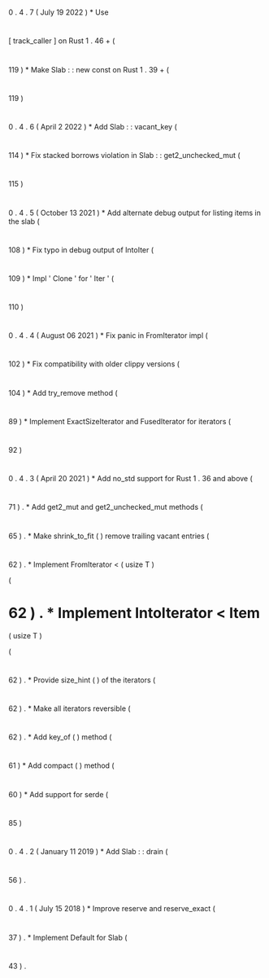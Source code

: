 #
0
.
4
.
7
(
July
19
2022
)
*
Use
#
[
track_caller
]
on
Rust
1
.
46
+
(
#
119
)
*
Make
Slab
:
:
new
const
on
Rust
1
.
39
+
(
#
119
)
#
0
.
4
.
6
(
April
2
2022
)
*
Add
Slab
:
:
vacant_key
(
#
114
)
*
Fix
stacked
borrows
violation
in
Slab
:
:
get2_unchecked_mut
(
#
115
)
#
0
.
4
.
5
(
October
13
2021
)
*
Add
alternate
debug
output
for
listing
items
in
the
slab
(
#
108
)
*
Fix
typo
in
debug
output
of
IntoIter
(
#
109
)
*
Impl
'
Clone
'
for
'
Iter
'
(
#
110
)
#
0
.
4
.
4
(
August
06
2021
)
*
Fix
panic
in
FromIterator
impl
(
#
102
)
*
Fix
compatibility
with
older
clippy
versions
(
#
104
)
*
Add
try_remove
method
(
#
89
)
*
Implement
ExactSizeIterator
and
FusedIterator
for
iterators
(
#
92
)
#
0
.
4
.
3
(
April
20
2021
)
*
Add
no_std
support
for
Rust
1
.
36
and
above
(
#
71
)
.
*
Add
get2_mut
and
get2_unchecked_mut
methods
(
#
65
)
.
*
Make
shrink_to_fit
(
)
remove
trailing
vacant
entries
(
#
62
)
.
*
Implement
FromIterator
<
(
usize
T
)
>
(
#
62
)
.
*
Implement
IntoIterator
<
Item
=
(
usize
T
)
>
(
#
62
)
.
*
Provide
size_hint
(
)
of
the
iterators
(
#
62
)
.
*
Make
all
iterators
reversible
(
#
62
)
.
*
Add
key_of
(
)
method
(
#
61
)
*
Add
compact
(
)
method
(
#
60
)
*
Add
support
for
serde
(
#
85
)
#
0
.
4
.
2
(
January
11
2019
)
*
Add
Slab
:
:
drain
(
#
56
)
.
#
0
.
4
.
1
(
July
15
2018
)
*
Improve
reserve
and
reserve_exact
(
#
37
)
.
*
Implement
Default
for
Slab
(
#
43
)
.
